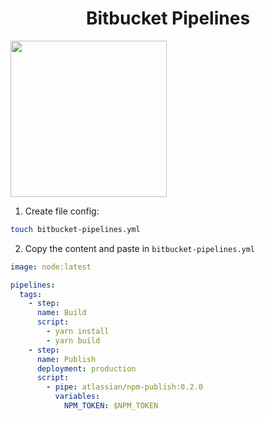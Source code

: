 <div align="center">
  <h1>Bitbucket Pipelines</h1>
</div>

<img width="250px" src="https://wac-cdn.atlassian.com/dam/jcr:e75ffb0e-b3ee-40ca-8659-ecb93675a379/Bitbucket@2x-blue.png" />

1. Create file config:

```sh
touch bitbucket-pipelines.yml
```

2. Copy the content and paste in `bitbucket-pipelines.yml`

```yaml
image: node:latest

pipelines:
  tags:
    - step:
      name: Build
      script:
        - yarn install
        - yarn build
    - step:
      name: Publish
      deployment: production
      script:
        - pipe: atlassian/npm-publish:0.2.0
          variables:
            NPM_TOKEN: $NPM_TOKEN
```
